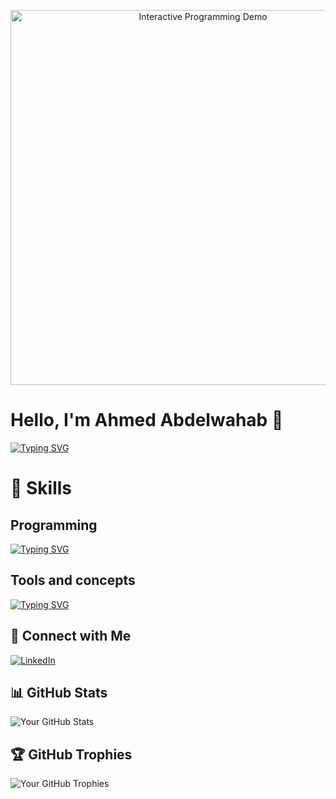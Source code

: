 

<p align="center">
  <img src="https://yourdomain.com/path/to/interactive-demo.gif" alt="Interactive Programming Demo" width="600">
</p>

# Hello, I'm Ahmed Abdelwahab 👋
[![Typing SVG](https://readme-typing-svg.demolab.com/?lines=3rd+CS+student;I’m+interested+in+competitive+programming;I'm+learning+nodejs;passionate+about+coding+and+exploring+new+technologies)](https://git.io/typing-svg)

# 🚀 Skills
## Programming
[![Typing SVG](https://readme-typing-svg.demolab.com/?lines=JavaScript,+Python,+Bootstrap;+C+plus+plus,+HTML/CSS,+SQL;+RESTful+APIs,+Java)](https://git.io/typing-svg)
## Tools and concepts 
[![Typing SVG](https://readme-typing-svg.demolab.com/?lines=Linux,+Data+structures;+algorithms+competitive+problem+solving;+Markdown,+Git,+Github)](https://git.io/typing-svg)


## 🤝 Connect with Me

[![LinkedIn](https://img.shields.io/badge/LinkedIn-Connect-blue)](www.linkedin.com/in/ahmedabdelwahab042)


## 📊 GitHub Stats

![Your GitHub Stats](https://github-readme-stats.vercel.app/api?username=yourusername&show_icons=true&count_private=true&hide=prs)

## 🏆 GitHub Trophies

![Your GitHub Trophies](https://github-profile-trophy.vercel.app/?username=yourusername)




